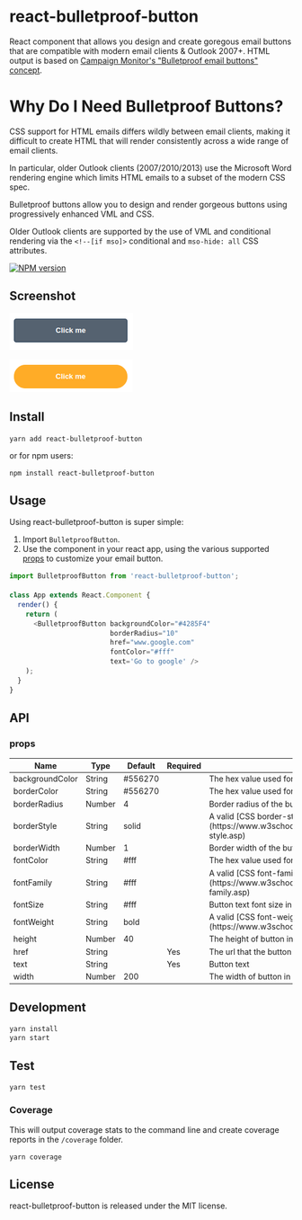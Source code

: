 # react-bulletproof-button
React component that allows you design and create goregous email buttons that are compatible with modern email clients & Outlook 2007+. HTML output is based on [Campaign Monitor's "Bulletproof email buttons" concept](https://buttons.cm/).

# Why Do I Need Bulletproof Buttons?

CSS support for HTML emails differs wildly between email clients, making it difficult to create HTML that will render consistently across a wide range of email clients.

In particular, older Outlook clients (2007/2010/2013) use the Microsoft Word rendering engine which limits HTML emails to a subset of the modern CSS spec.

Bulletproof buttons allow you to design and render gorgeous buttons using progressively enhanced VML and CSS.

Older Outlook clients are supported by the use of VML and conditional rendering via the `<!--[if mso]>` conditional and `mso-hide: all` CSS attributes.

[![NPM version][npm-image]][npm-url]

[npm-image]: https://img.shields.io/npm/v/react-bulletproof-button.svg?style=flat-square
[npm-url]: http://npmjs.org/package/react-bulletproof-button

## Screenshot

![react-bulletproof-button screenshot](/screenshots/react-bulletproof-button.png?raw=true)

![react-bulletproof-button screenshot 2](/screenshots/react-bulletproof-button-2.png?raw=true)

## Install

```
yarn add react-bulletproof-button
````

or for npm users:

```
npm install react-bulletproof-button
```

## Usage

Using react-bulletproof-button is super simple:
1. Import `BulletproofButton`.
2. Use the component in your react app, using the various supported [props](#props) to customize your email button.

```js
import BulletproofButton from 'react-bulletproof-button';

class App extends React.Component {
  render() {
    return (
      <BulletproofButton backgroundColor="#4285F4"
                         borderRadius="10"
                         href="www.google.com"
                         fontColor="#fff"
                         text='Go to google' />
    );
  }
}
```


## API

### props

<table class="table table-bordered table-striped">
  <thead>
    <tr>
      <th style="width: 100px;">Name</th>
      <th style="width: 50px;">Type</th>
      <th style="width: 50px;">Default</th>
      <th style="width: 50px;">Required</th>
      <th>Description</th>
    </tr>
  </thead>
  <tbody>
    <tr>
      <td>backgroundColor</td>
      <td>String</td>
      <td>#556270</td>
      <td></td>
      <td>The hex value used for the buttons' background colour</td>
    </tr>
    <tr>
      <td>borderColor</td>
      <td>String</td>
      <td>#556270</td>
      <td></td>
      <td>The hex value used for the buttons' border</td>
    </tr>
    <tr>
      <td>borderRadius</td>
      <td>Number</td>
      <td>4</td>
      <td></td>
      <td>Border radius of the button in pixels</td>
    </tr>
    <tr>
      <td>borderStyle</td>
      <td>String</td>
      <td>solid</td>
      <td></td>
      <td>A valid [CSS border-style value](https://www.w3schools.com/CSSref/pr_border-style.asp)</td>
    </tr>
    <tr>
      <td>borderWidth</td>
      <td>Number</td>
      <td>1</td>
      <td></td>
      <td>Border width of the button in pixels</td>
    </tr>
    <tr>
      <td>fontColor</td>
      <td>String</td>
      <td>#fff</td>
      <td></td>
      <td>The hex value used for the buttons' text colour</td>
    </tr>
    <tr>
      <td>fontFamily</td>
      <td>String</td>
      <td>#fff</td>
      <td></td>
      <td>A valid [CSS font-family value](https://www.w3schools.com/cssref/pr_font_font-family.asp)</td>
    </tr>
    <tr>
      <td>fontSize</td>
      <td>String</td>
      <td>#fff</td>
      <td></td>
      <td>Button text font size in pixels</td>
    </tr>
    <tr>
      <td>fontWeight</td>
      <td>String</td>
      <td>bold</td>
      <td></td>
      <td>A valid [CSS font-weight value](https://www.w3schools.com/cssref/pr_font_weight.asp)</td>
    </tr>
    <tr>
      <td>height</td>
      <td>Number</td>
      <td>40</td>
      <td></td>
      <td>The height of button in pixels</td>
    </tr>
    <tr>
      <td>href</td>
      <td>String</td>
      <td></td>
      <td>Yes</td>
      <td>The url that the button will link to</td>
    </tr>
    <tr>
      <td>text</td>
      <td>String</td>
      <td></td>
      <td>Yes</td>
      <td>Button text</td>
    </tr>
    <tr>
      <td>width</td>
      <td>Number</td>
      <td>200</td>
      <td></td>
      <td>The width of button in pixels</td>
    </tr>
  </tbody>
</table>

## Development

```
yarn install
yarn start
```

## Test

```
yarn test
```

### Coverage

This will output coverage stats to the command line and create coverage reports in the `/coverage` folder.

```
yarn coverage
```

## License
react-bulletproof-button is released under the MIT license.
